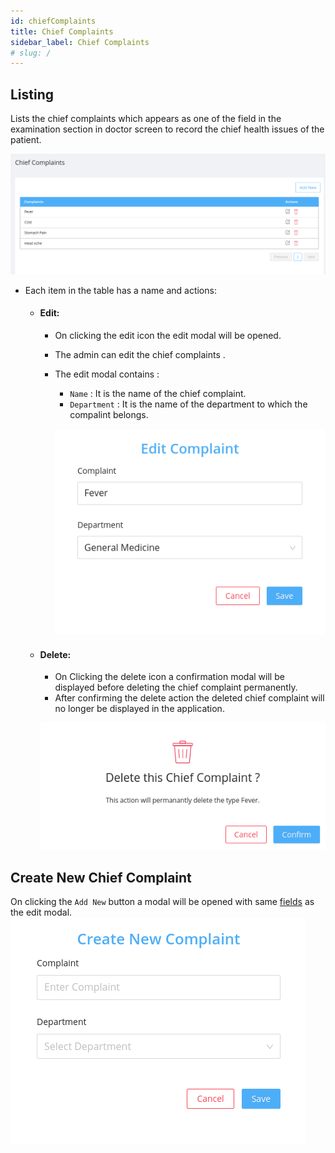 ```yaml
---
id: chiefComplaints
title: Chief Complaints
sidebar_label: Chief Complaints
# slug: /
---
```


## Listing

Lists the chief complaints which appears as one of the field in the examination section in doctor screen to record the chief health issues of the patient.


![List of Complaints](assets/chiefComplaints/chief_complaints_main.png)
- Each item in the table has a name and actions:

  - #### Edit:

    - On clicking the edit icon the edit modal will be opened.
    - The admin can edit the chief complaints .
    - The edit modal contains :

      - `Name` : It is the name of the chief complaint.
      - `Department` : It is the name of the department to which the compalint belongs.

      ![Edit complaint](assets/chiefComplaints/chief_complaints_edit.png)

  - #### Delete:

    - On Clicking the delete icon a confirmation modal will be displayed before deleting the chief complaint permanently.
    - After confirming the delete action the deleted chief complaint will no longer be displayed in the application.

    ![Delete complaint](assets/chiefComplaints/chief_complaints_delete.png)

## Create New Chief Complaint

On clicking the `Add New` button a modal will be opened with same [fields](#fields) as the edit modal.
![Add new complaints](assets/chiefComplaints/chief_complaints_new.png)

